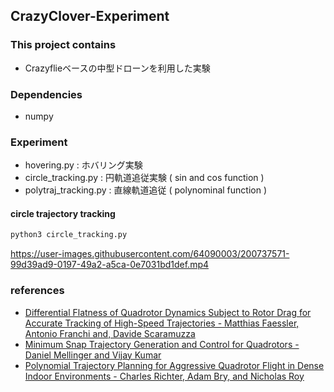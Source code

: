 ## CrazyClover-Experiment

### This project contains
- Crazyflieベースの中型ドローンを利用した実験

### Dependencies
- numpy

### Experiment
- hovering.py : ホバリング実験
- circle_tracking.py : 円軌道追従実験 ( sin and cos function )
- polytraj_tracking.py : 直線軌道追従 ( polynominal function )

#### circle trajectory tracking
```python
python3 circle_tracking.py
```
https://user-images.githubusercontent.com/64090003/200737571-99d39ad9-0197-49a2-a5ca-0e7031bd1def.mp4

### references 
- [Differential Flatness of Quadrotor Dynamics Subject to Rotor Drag for Accurate Tracking of High-Speed Trajectories - Matthias Faessler, Antonio Franchi and, Davide Scaramuzza](https://arxiv.org/pdf/1712.02402.pdf)
- [Minimum Snap Trajectory Generation and Control for Quadrotors - Daniel Mellinger and Vijay Kumar](https://arxiv.org/pdf/1706.06478.pdf)
- [Polynomial Trajectory Planning for Aggressive Quadrotor Flight in Dense Indoor Environments - Charles Richter, Adam Bry, and Nicholas Roy](https://groups.csail.mit.edu/rrg/papers/Richter_ISRR13.pdf)
